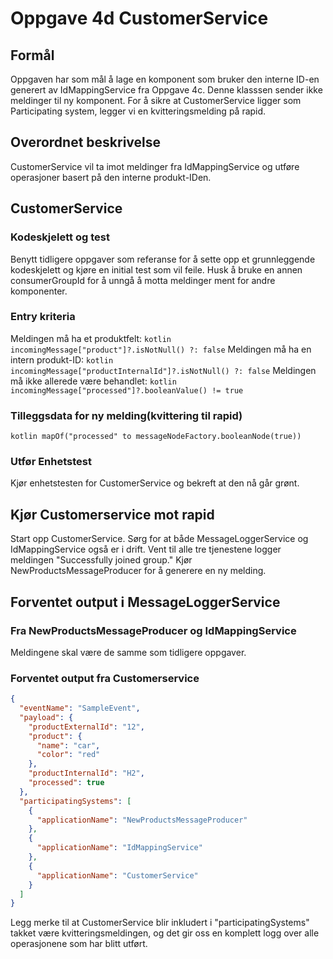 # Oppgave 4d CustomerService

##  Formål
Oppgaven har som mål å lage en komponent som bruker den interne ID-en generert av IdMappingService fra Oppgave 4c.
Denne klasssen sender ikke meldinger til ny komponent. For å sikre at CustomerService ligger som Participating system, legger vi en kvitteringsmelding på rapid.


## Overordnet beskrivelse
CustomerService vil ta imot meldinger fra IdMappingService og utføre operasjoner basert på den interne produkt-IDen.

## CustomerService

### Kodeskjelett og test
Benytt tidligere oppgaver som referanse for å sette opp et grunnleggende kodeskjelett og kjøre en initial test som vil feile. 
Husk å bruke en annen consumerGroupId for å unngå å motta meldinger ment for andre komponenter.

### Entry kriteria 
Meldingen må ha et produktfelt: ```kotlin incomingMessage["product"]?.isNotNull() ?: false```
Meldingen må ha en intern produkt-ID: ```kotlin incomingMessage["productInternalId"]?.isNotNull() ?: false```
Meldingen må ikke allerede være behandlet: ```kotlin incomingMessage["processed"]?.booleanValue() != true```

### Tilleggsdata for ny melding(kvittering til rapid)
```kotlin mapOf("processed" to messageNodeFactory.booleanNode(true))```

### Utfør Enhetstest
Kjør enhetstesten for CustomerService og bekreft at den nå går grønt.

## Kjør Customerservice mot rapid
Start opp CustomerService.
Sørg for at både MessageLoggerService og IdMappingService også er i drift.
Vent til alle tre tjenestene logger meldingen "Successfully joined group."
Kjør NewProductsMessageProducer for å generere en ny melding.

## Forventet output i MessageLoggerService

### Fra NewProductsMessageProducer og IdMappingService
Meldingene skal være de samme som tidligere oppgaver.

### Forventet output fra Customerservice
```json
{
  "eventName": "SampleEvent",
  "payload": {
    "productExternalId": "12",
    "product": {
      "name": "car",
      "color": "red"
    },
    "productInternalId": "H2",
    "processed": true
  },
  "participatingSystems": [
    {
      "applicationName": "NewProductsMessageProducer"
    },
    {
      "applicationName": "IdMappingService"
    },
    {
      "applicationName": "CustomerService"
    }
  ]
}
```

Legg merke til at CustomerService blir inkludert i "participatingSystems" takket være kvitteringsmeldingen, og det gir oss en komplett logg over alle operasjonene som har blitt utført.











